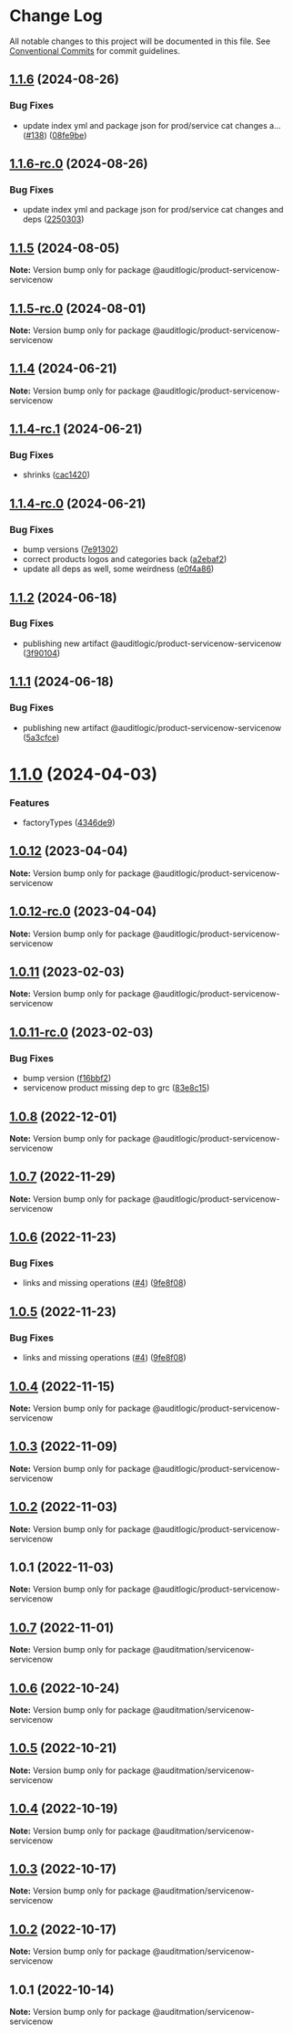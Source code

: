 # Change Log

All notable changes to this project will be documented in this file.
See [Conventional Commits](https://conventionalcommits.org) for commit guidelines.

## [1.1.6](https://github.com/auditlogic/product/compare/@auditlogic/product-servicenow-servicenow@1.1.5...@auditlogic/product-servicenow-servicenow@1.1.6) (2024-08-26)


### Bug Fixes

* update index yml and package json for prod/service cat changes a… ([#138](https://github.com/auditlogic/product/issues/138)) ([08fe9be](https://github.com/auditlogic/product/commit/08fe9beb1c8457462a19bc69caa02e6212d97e1a))





## [1.1.6-rc.0](https://github.com/auditlogic/product/compare/@auditlogic/product-servicenow-servicenow@1.1.5...@auditlogic/product-servicenow-servicenow@1.1.6-rc.0) (2024-08-26)


### Bug Fixes

* update index yml and package json for prod/service cat changes and deps ([2250303](https://github.com/auditlogic/product/commit/225030363a363608240135b7ebed386b28f01e4b))





## [1.1.5](https://github.com/auditlogic/product/compare/@auditlogic/product-servicenow-servicenow@1.1.4...@auditlogic/product-servicenow-servicenow@1.1.5) (2024-08-05)

**Note:** Version bump only for package @auditlogic/product-servicenow-servicenow





## [1.1.5-rc.0](https://github.com/auditlogic/product/compare/@auditlogic/product-servicenow-servicenow@1.1.4...@auditlogic/product-servicenow-servicenow@1.1.5-rc.0) (2024-08-01)

**Note:** Version bump only for package @auditlogic/product-servicenow-servicenow





## [1.1.4](https://github.com/auditlogic/product/compare/@auditlogic/product-servicenow-servicenow@1.1.4-rc.1...@auditlogic/product-servicenow-servicenow@1.1.4) (2024-06-21)

**Note:** Version bump only for package @auditlogic/product-servicenow-servicenow





## [1.1.4-rc.1](https://github.com/auditlogic/product/compare/@auditlogic/product-servicenow-servicenow@1.1.4-rc.0...@auditlogic/product-servicenow-servicenow@1.1.4-rc.1) (2024-06-21)


### Bug Fixes

* shrinks ([cac1420](https://github.com/auditlogic/product/commit/cac14200fefcd8183ab69fe89a47bd3f70f563e9))





## [1.1.4-rc.0](https://github.com/auditlogic/product/compare/@auditlogic/product-servicenow-servicenow@1.1.2...@auditlogic/product-servicenow-servicenow@1.1.4-rc.0) (2024-06-21)


### Bug Fixes

* bump versions ([7e91302](https://github.com/auditlogic/product/commit/7e913023b8b312150ed7762c32fbbe616be71de5))
* correct products logos and categories back ([a2ebaf2](https://github.com/auditlogic/product/commit/a2ebaf2efe8e232e6ff22c774c456048771f9469))
* update all deps as well, some weirdness ([e0f4a86](https://github.com/auditlogic/product/commit/e0f4a864714e2d3de6bbf3da014d5312fe53be2f))





## [1.1.2](https://github.com/auditlogic/product/compare/@auditlogic/product-servicenow-servicenow@1.1.1...@auditlogic/product-servicenow-servicenow@1.1.2) (2024-06-18)


### Bug Fixes

* publishing new artifact @auditlogic/product-servicenow-servicenow ([3f90104](https://github.com/auditlogic/product/commit/3f90104bdb2795137d2b173eaa25467a24b8b16d))





## [1.1.1](https://github.com/auditlogic/product/compare/@auditlogic/product-servicenow-servicenow@1.1.0...@auditlogic/product-servicenow-servicenow@1.1.1) (2024-06-18)


### Bug Fixes

* publishing new artifact @auditlogic/product-servicenow-servicenow ([5a3cfce](https://github.com/auditlogic/product/commit/5a3cfce779e2753ca002f08ba98de61dbd126cba))





# [1.1.0](https://github.com/auditlogic/product/compare/@auditlogic/product-servicenow-servicenow@1.0.12...@auditlogic/product-servicenow-servicenow@1.1.0) (2024-04-03)


### Features

* factoryTypes ([4346de9](https://github.com/auditlogic/product/commit/4346de92693aee892fccf725338ffc7b80ab182b))





## [1.0.12](https://github.com/auditlogic/product/compare/@auditlogic/product-servicenow-servicenow@1.0.11...@auditlogic/product-servicenow-servicenow@1.0.12) (2023-04-04)

**Note:** Version bump only for package @auditlogic/product-servicenow-servicenow





## [1.0.12-rc.0](https://github.com/auditlogic/product/compare/@auditlogic/product-servicenow-servicenow@1.0.11...@auditlogic/product-servicenow-servicenow@1.0.12-rc.0) (2023-04-04)

**Note:** Version bump only for package @auditlogic/product-servicenow-servicenow





## [1.0.11](https://github.com/auditlogic/product/compare/@auditlogic/product-servicenow-servicenow@1.0.11-rc.0...@auditlogic/product-servicenow-servicenow@1.0.11) (2023-02-03)

**Note:** Version bump only for package @auditlogic/product-servicenow-servicenow





## [1.0.11-rc.0](https://github.com/auditlogic/product/compare/@auditlogic/product-servicenow-servicenow@1.0.8...@auditlogic/product-servicenow-servicenow@1.0.11-rc.0) (2023-02-03)


### Bug Fixes

* bump version ([f16bbf2](https://github.com/auditlogic/product/commit/f16bbf2c310e0780ad25c3a73ba328de1d311c7b))
* servicenow product missing dep to grc ([83e8c15](https://github.com/auditlogic/product/commit/83e8c156a068c755b0e857c30f1a66c596e547c4))





## [1.0.8](https://github.com/auditlogic/product/compare/@auditlogic/product-servicenow-servicenow@1.0.7...@auditlogic/product-servicenow-servicenow@1.0.8) (2022-12-01)

**Note:** Version bump only for package @auditlogic/product-servicenow-servicenow





## [1.0.7](https://github.com/auditlogic/product/compare/@auditlogic/product-servicenow-servicenow@1.0.6...@auditlogic/product-servicenow-servicenow@1.0.7) (2022-11-29)

**Note:** Version bump only for package @auditlogic/product-servicenow-servicenow





## [1.0.6](https://github.com/auditlogic/product/compare/@auditlogic/product-servicenow-servicenow@1.0.4...@auditlogic/product-servicenow-servicenow@1.0.6) (2022-11-23)


### Bug Fixes

* links and missing operations ([#4](https://github.com/auditlogic/product/issues/4)) ([9fe8f08](https://github.com/auditlogic/product/commit/9fe8f08fe7c57fdb79f991ac35bd6ac2e7dcad38))





## [1.0.5](https://github.com/auditlogic/product/compare/@auditlogic/product-servicenow-servicenow@1.0.4...@auditlogic/product-servicenow-servicenow@1.0.5) (2022-11-23)


### Bug Fixes

* links and missing operations ([#4](https://github.com/auditlogic/product/issues/4)) ([9fe8f08](https://github.com/auditlogic/product/commit/9fe8f08fe7c57fdb79f991ac35bd6ac2e7dcad38))





## [1.0.4](https://github.com/auditlogic/product/compare/@auditlogic/product-servicenow-servicenow@1.0.3...@auditlogic/product-servicenow-servicenow@1.0.4) (2022-11-15)

**Note:** Version bump only for package @auditlogic/product-servicenow-servicenow





## [1.0.3](https://github.com/auditlogic/product/compare/@auditlogic/product-servicenow-servicenow@1.0.2...@auditlogic/product-servicenow-servicenow@1.0.3) (2022-11-09)

**Note:** Version bump only for package @auditlogic/product-servicenow-servicenow





## [1.0.2](https://github.com/auditlogic/product/compare/@auditlogic/product-servicenow-servicenow@1.0.1...@auditlogic/product-servicenow-servicenow@1.0.2) (2022-11-03)

**Note:** Version bump only for package @auditlogic/product-servicenow-servicenow





## 1.0.1 (2022-11-03)

**Note:** Version bump only for package @auditlogic/product-servicenow-servicenow





## [1.0.7](https://github.com/auditmation/store-content/compare/@auditmation/servicenow-servicenow@1.0.6...@auditmation/servicenow-servicenow@1.0.7) (2022-11-01)

**Note:** Version bump only for package @auditmation/servicenow-servicenow





## [1.0.6](https://github.com/auditmation/store-content/compare/@auditmation/servicenow-servicenow@1.0.5...@auditmation/servicenow-servicenow@1.0.6) (2022-10-24)

**Note:** Version bump only for package @auditmation/servicenow-servicenow





## [1.0.5](https://github.com/auditmation/store-content/compare/@auditmation/servicenow-servicenow@1.0.4...@auditmation/servicenow-servicenow@1.0.5) (2022-10-21)

**Note:** Version bump only for package @auditmation/servicenow-servicenow





## [1.0.4](https://github.com/auditmation/store-content/compare/@auditmation/servicenow-servicenow@1.0.3...@auditmation/servicenow-servicenow@1.0.4) (2022-10-19)

**Note:** Version bump only for package @auditmation/servicenow-servicenow





## [1.0.3](https://github.com/auditmation/store-content/compare/@auditmation/servicenow-servicenow@1.0.2...@auditmation/servicenow-servicenow@1.0.3) (2022-10-17)

**Note:** Version bump only for package @auditmation/servicenow-servicenow





## [1.0.2](https://github.com/auditmation/store-content/compare/@auditmation/servicenow-servicenow@1.0.1...@auditmation/servicenow-servicenow@1.0.2) (2022-10-17)

**Note:** Version bump only for package @auditmation/servicenow-servicenow





## 1.0.1 (2022-10-14)

**Note:** Version bump only for package @auditmation/servicenow-servicenow
